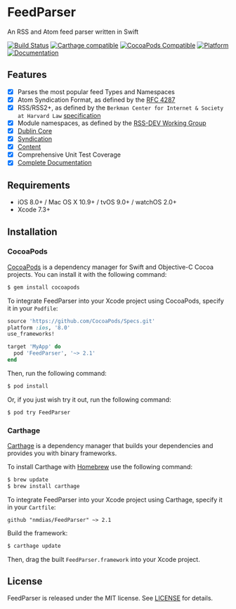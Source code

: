 # FeedParser

An RSS and Atom feed parser written in Swift

[![Build Status](https://travis-ci.org/nmdias/FeedParser.svg)](https://travis-ci.org/nmdias/FeedParser)
[![Carthage compatible](https://img.shields.io/badge/Carthage-compatible-4BC51D.svg?style=flat)](https://github.com/Carthage/Carthage)
[![CocoaPods Compatible](https://img.shields.io/cocoapods/v/FeedParser.svg)](https://cocoapods.org/pods/FeedParser)
[![Platform](https://img.shields.io/cocoapods/p/FeedParser.svg?style=flat)](http://cocoadocs.org/docsets/FeedParser)
[![Documentation](https://img.shields.io/cocoapods/metrics/doc-percent/FeedParser.svg)](http://cocoadocs.org/docsets/FeedParser/)

## Features

- [x] Parses the most popular feed Types and Namespaces
 - [x] Atom Syndication Format, as defined by the [RFC 4287](https://tools.ietf.org/html/rfc4287)
 - [x] RSS/RSS2+, as defined by the `Berkman Center for Internet & Society at Harvard Law` [specification](http://cyber.law.harvard.edu/rss/rss.html) 
 - [x] Module namespaces, as defined by the [RSS-DEV Working Group](http://web.resource.org/rss/)
  - [x] [Dublin Core](http://web.resource.org/rss/1.0/modules/dc/)
  - [x] [Syndication](http://web.resource.org/rss/1.0/modules/syndication/)
  - [x] [Content](http://web.resource.org/rss/1.0/modules/content/)
- [x] Comprehensive Unit Test Coverage
- [x] [Complete Documentation](http://cocoadocs.org/docsets/FeedParser)

## Requirements

- iOS 8.0+ / Mac OS X 10.9+ / tvOS 9.0+ / watchOS 2.0+
- Xcode 7.3+

## Installation

### CocoaPods

[CocoaPods](http://cocoapods.org) is a dependency manager for Swift and Objective-C Cocoa projects. You can install it with the following command:

```bash
$ gem install cocoapods
```

To integrate FeedParser into your Xcode project using CocoaPods, specify it in your `Podfile`:

```ruby
source 'https://github.com/CocoaPods/Specs.git'
platform :ios, '8.0'
use_frameworks!

target 'MyApp' do
  pod 'FeedParser', '~> 2.1'
end
```

Then, run the following command:

```bash
$ pod install
```

Or, if you just wish try it out, run the following command:

```bash
$ pod try FeedParser
```

### Carthage

[Carthage](https://github.com/Carthage/Carthage) is a dependency manager that builds your dependencies and provides you with binary frameworks.

To install Carthage with [Homebrew](http://brew.sh/) use the following command:

```bash
$ brew update
$ brew install carthage
```
To integrate FeedParser into your Xcode project using Carthage, specify it in your `Cartfile`:

```ogdl
github "nmdias/FeedParser" ~> 2.1
```
Build the framework:

```bash
$ carthage update
```
Then, drag the built `FeedParser.framework` into your Xcode project.

## License

FeedParser is released under the MIT license. See [LICENSE](https://github.com/nmdias/FeedParser/blob/master/LICENSE) for details.



